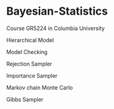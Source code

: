 # Bayesian-Statistics
Course GR5224 in Columbia University

Hierarchical Model

Model Checking

Rejection Sampler

Importance Sampler

Markov chain Monte Carlo

Gibbs Sampler
